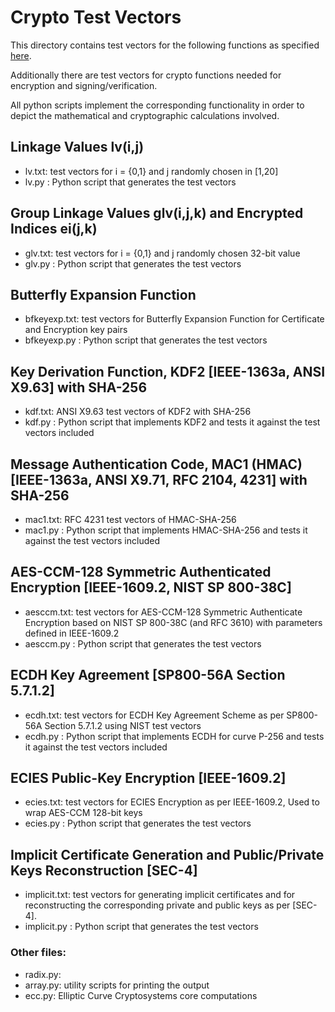 Crypto Test Vectors
===================

This directory contains test vectors for the following functions as specified 
[here](https://wiki.campllc.org/display/SP/Modifications+to+Crypto+Primitives).

Additionally there are test vectors for crypto functions needed for encryption
and signing/verification.

All python scripts implement the corresponding functionality in order to depict
the mathematical and cryptographic calculations involved.

Linkage Values lv(i,j)
----------------------
- lv.txt: test vectors for i = {0,1} and j randomly chosen in [1,20]  
- lv.py : Python script that generates the test vectors

Group Linkage Values glv(i,j,k) and Encrypted Indices ei(j,k)
-------------------------------------------------------------
- glv.txt: test vectors for i = {0,1} and j randomly chosen 32-bit value  
- glv.py : Python script that generates the test vectors

Butterfly Expansion Function
----------------------------
- bfkeyexp.txt: test vectors for Butterfly Expansion Function for Certificate and
              Encryption key pairs  
- bfkeyexp.py : Python script that generates the test vectors

Key Derivation Function, KDF2 [IEEE-1363a, ANSI X9.63] with SHA-256
-------------------------------------------------------------------
- kdf.txt: ANSI X9.63 test vectors of KDF2 with SHA-256  
- kdf.py : Python script that implements KDF2 and tests it against the test
           vectors included

Message Authentication Code, MAC1 (HMAC)[IEEE-1363a, ANSI X9.71, RFC 2104, 4231] with SHA-256
---------------------------------------------------------------------------------------------
- mac1.txt: RFC 4231 test vectors of HMAC-SHA-256  
- mac1.py : Python script that implements HMAC-SHA-256 and tests it against the test
            vectors included

AES-CCM-128 Symmetric Authenticated Encryption [IEEE-1609.2, NIST SP 800-38C]
------------------------------------------------------------------------------
- aesccm.txt: test vectors for AES-CCM-128 Symmetric Authenticate Encryption
              based on NIST SP 800-38C (and RFC 3610) with parameters defined in IEEE-1609.2  
- aesccm.py : Python script that generates the test vectors

ECDH Key Agreement [SP800-56A Section 5.7.1.2]
----------------------------------------------
- ecdh.txt: test vectors for ECDH Key Agreement Scheme as per SP800-56A
            Section 5.7.1.2 using NIST test vectors  
- ecdh.py : Python script that implements ECDH for curve P-256 and tests it against the test
            vectors included

ECIES Public-Key Encryption [IEEE-1609.2]
------------------------------------------
- ecies.txt: test vectors for ECIES Encryption as per IEEE-1609.2,
             Used to wrap AES-CCM 128-bit keys  
- ecies.py : Python script that generates the test vectors

Implicit Certificate Generation and Public/Private Keys Reconstruction [SEC-4]
------------------------------------------------------------------------------
- implicit.txt: test vectors for generating implicit certificates and for
                reconstructing the corresponding private and public keys as per
                [SEC-4].  
- implicit.py : Python script that generates the test vectors

### Other files:
- radix.py:  
- array.py: utility scripts for printing the output  
- ecc.py: Elliptic Curve Cryptosystems core computations
